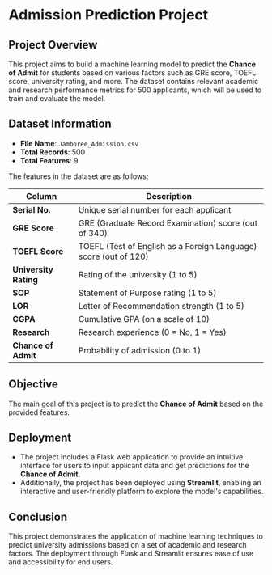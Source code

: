# Admission Prediction Project

## Project Overview

This project aims to build a machine learning model to predict the **Chance of Admit** for students based on various factors such as GRE score, TOEFL score, university rating, and more. The dataset contains relevant academic and research performance metrics for 500 applicants, which will be used to train and evaluate the model.

## Dataset Information

- **File Name**: `Jamboree_Admission.csv`
- **Total Records**: 500
- **Total Features**: 9

The features in the dataset are as follows:

| Column              | Description                                                       |
|---------------------|-------------------------------------------------------------------|
| **Serial No.**       | Unique serial number for each applicant                           |
| **GRE Score**        | GRE (Graduate Record Examination) score (out of 340)              |
| **TOEFL Score**      | TOEFL (Test of English as a Foreign Language) score (out of 120)  |
| **University Rating**| Rating of the university (1 to 5)                                 |
| **SOP**              | Statement of Purpose rating (1 to 5)                              |
| **LOR**              | Letter of Recommendation strength (1 to 5)                        |
| **CGPA**             | Cumulative GPA (on a scale of 10)                                 |
| **Research**         | Research experience (0 = No, 1 = Yes)                             |
| **Chance of Admit**  | Probability of admission (0 to 1)                                 |

## Objective

The main goal of this project is to predict the **Chance of Admit** based on the provided features.

## Deployment

- The project includes a Flask web application to provide an intuitive interface for users to input applicant data and get predictions for the **Chance of Admit**.
- Additionally, the project has been deployed using **Streamlit**, enabling an interactive and user-friendly platform to explore the model's capabilities.

## Conclusion

This project demonstrates the application of machine learning techniques to predict university admissions based on a set of academic and research factors. The deployment through Flask and Streamlit ensures ease of use and accessibility for end users.

